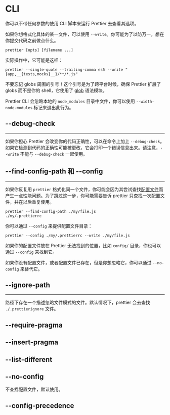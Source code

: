 # CLI

你可以不带任何参数的使用 CLI 脚本来运行 Prettier 去查看其选项。

如果你想格式化具体的某一文件，可以使用 `--write`。你可能为了以防万一，想在你提交代码之前做点什么。

```shell
prettier [opts] [filename ...]
```

实际操作中，它可能是这样：

```shell
prettier --single-quote --trailing-comma es5 --write "{app,__{tests,mocks}__}/**/*.js"
```

不要忘记 globs 周围的引号！这个引号是为了跨平台时候，确保 Prettier 扩展了 globs 而不是你的 shell，它使用了 [glob](https://github.com/isaacs/node-glob/blob/master/README.md#glob-primer) 语法模块。

Prettier CLI 会忽略本地的 `node_modules` 目录中文件，你可以使用 `--width-node-modules` 标记来退出此行为。

## --debug-check

---

如果你担心 Prettier 会改变你的代码正确性，可以在命令上加上 `--debug-check`。如果它检测到代码的正确性可能被更改，它会打印一个错误信息出来。请注意，`--write` 不能与 `--debug-check` 一起使用。

## --find-config-path 和 --config

---

如果你反复用 `prettier` 格式化同一个文件，你可能会因为其尝试查找[配置文件](https://prettier.io/docs/en/configuration.html)而产生一点性能问题。为了跳过这一步，你可能需要告诉 prettier 只查找一次配置文件，并在以后重复使用。

```shell
prettier --find-config-path ./my/file.js
./my/.prettierrc
```

你可以通过 `--config` 来提供配置文件目录：

```shell
prettier --config ./my/.prettierrc --write ./my/file.js
```

如果你的配置文件放在 Prettier 无法找到的位置，比如 `config/` 目录，你也可以通过 `--config` 来找到它。

如果你没有配置文件，或者配置文件已存在，但是你想忽略它，你可以通过 `--no-config` 来替代它。

## --ignore-path

---

路径下存在一个描述忽略文件模式的文件。默认情况下，prettier 会去查找 `./.prettierignore` 文件。

## --require-pragma

## --insert-pragma

## --list-different

## --no-config

不查找配置文件，默认使用。

## --config-precedence